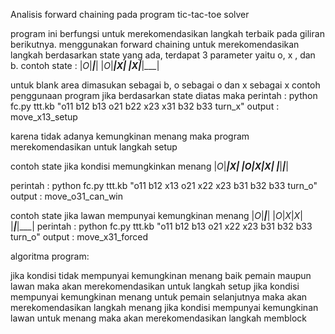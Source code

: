 Analisis forward chaining pada program tic-tac-toe solver

program ini berfungsi untuk merekomendasikan langkah terbaik pada giliran berikutnya. 
menggunakan forward chaining untuk merekomendasikan langkah berdasarkan state yang ada, terdapat 3 parameter yaitu o, x , dan b.
contoh state :
    |_O_|___|___| 
    |_O_|___|_X_| 
    |_X_|___|___| 

untuk blank area dimasukan sebagai b, o sebagai o dan x sebagai x
contoh penggunaan program jika berdasarkan state diatas maka
perintah : python fc.py ttt.kb "o11 b12 b13 o21 b22 x23 x31 b32 b33 turn_x"
output : move_x13_setup

karena tidak adanya kemungkinan menang maka program merekomendasikan untuk langkah setup

contoh state jika kondisi memungkinkan menang
    |_O_|___|_X_| 
    |_O_|_X_|_X_| 
    |___|___|___| 

perintah : python fc.py ttt.kb "o11 b12 x13 o21 x22 x23 b31 b32 b33 turn_o"
output : move_o31_can_win

contoh state jika lawan mempunyai kemungkinan menang
    |_O_|___|___| 
    |_O_|_X_|_X_| 
    |___|___|___| 
perintah : python fc.py ttt.kb "o11 b12 b13 o21 x22 x23 b31 b32 b33 turn_o"
output : move_x31_forced

algoritma program:

jika kondisi tidak mempunyai kemungkinan menang baik pemain maupun lawan maka akan merekomendasikan untuk langkah setup
jika kondisi mempunyai kemungkinan menang untuk pemain selanjutnya maka akan merekomendasikan langkah menang
jika kondisi mempunyai kemungkinan lawan untuk menang maka akan merekomendasikan langkah memblock


